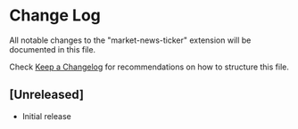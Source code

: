 # Change Log

All notable changes to the "market-news-ticker" extension will be documented in this file.

Check [Keep a Changelog](http://keepachangelog.com/) for recommendations on how to structure this file.

## [Unreleased]

- Initial release